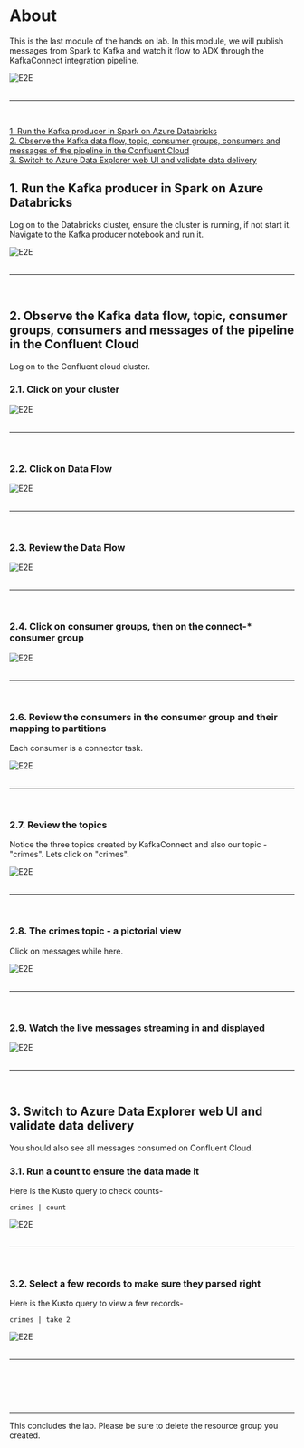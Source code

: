 # About

This is the last module of the hands on lab.  In this module, we will publish messages from Spark to Kafka and watch it flow to ADX through the KafkaConnect integration pipeline.

![E2E](images/06-E2E-12.png)
<br>
<br>
<hr>
<br>

[1. Run the Kafka producer in Spark on Azure Databricks](6-run-e2e.md#1--run-the-kafka-producer-in-spark-on-azure-databricks)<br>
[2. Observe the Kafka data flow, topic, consumer groups, consumers and messages of the pipeline in the Confluent Cloud](6-run-e2e.md#2--observe-the-kafka-data-flow-topic-consumer-groups-consumers-and-messages-of-the-pipeline-in-the-confluent-cloud)<br>
[3. Switch to Azure Data Explorer web UI and validate data delivery](6-run-e2e.md#3-switch-to-azure-data-explorer-web-ui-and-validate-data-delivery)<br>

## 1.  Run the Kafka producer in Spark on Azure Databricks

Log on to the Databricks cluster, ensure the cluster is running, if not start it.  Navigate to the Kafka producer notebook and run it.

![E2E](images/06-E2E-01.png)
<br>
<br>
<hr>
<br>

## 2.  Observe the Kafka data flow, topic, consumer groups, consumers and messages of the pipeline in the Confluent Cloud

Log on to the Confluent cloud cluster.

### 2.1. Click on your cluster

![E2E](images/06-E2E-02.png)
<br>
<br>
<hr>
<br>

### 2.2. Click on Data Flow

![E2E](images/06-E2E-03.png)
<br>
<br>
<hr>
<br>

### 2.3. Review the Data Flow

![E2E](images/06-E2E-04.png)
<br>
<br>
<hr>
<br>

### 2.4. Click on consumer groups, then on the connect-* consumer group

![E2E](images/06-E2E-05.png)
<br>
<br>
<hr>
<br>

### 2.6. Review the consumers in the consumer group and their mapping to partitions
Each consumer is a connector task.

![E2E](images/06-E2E-06.png)
<br>
<br>
<hr>
<br>

### 2.7. Review the topics
Notice the three topics created by KafkaConnect and also our topic - "crimes".  Lets click on "crimes".


![E2E](images/06-E2E-07.png)
<br>
<br>
<hr>
<br>

### 2.8. The crimes topic - a pictorial view

Click on messages while here.

![E2E](images/06-E2E-08.png)
<br>
<br>
<hr>
<br>

### 2.9. Watch the live messages streaming in and displayed


![E2E](images/06-E2E-09.png)
<br>
<br>
<hr>
<br>

## 3. Switch to Azure Data Explorer web UI and validate data delivery
You should also see all messages consumed on Confluent Cloud.<br>

### 3.1. Run a count to ensure the data made it
Here is the Kusto query to check counts-
```
crimes | count
```

![E2E](images/06-E2E-10.png)
<br>
<br>
<hr>
<br>

### 3.2. Select a few records to make sure they parsed right

Here is the Kusto query to view a few records-
```
crimes | take 2
```

![E2E](images/06-E2E-13.png)
<br>
<br>
<hr>
<br>

<br><br><hr>
This concludes the lab.  Please be sure to delete the resource group you created.







